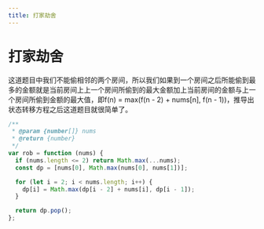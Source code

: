 ```yaml
---
title: 打家劫舍
---
```


# 打家劫舍

这道题目中我们不能偷相邻的两个房间，所以我们如果到一个房间之后所能偷到最多的金额就是当前房间上上一个房间所偷到的最大金额加上当前房间的金额与上一个房间所偷到金额的最大值，即f(n) = max(f(n - 2) + nums[n], f(n - 1))，推导出状态转移方程之后这道题目就很简单了。

```js
/**
 * @param {number[]} nums
 * @return {number}
 */
var rob = function (nums) {
  if (nums.length <= 2) return Math.max(...nums);
  const dp = [nums[0], Math.max(nums[0], nums[1])];

  for (let i = 2; i < nums.length; i++) {
    dp[i] = Math.max(dp[i - 2] + nums[i], dp[i - 1]);
  }

  return dp.pop();
};
```